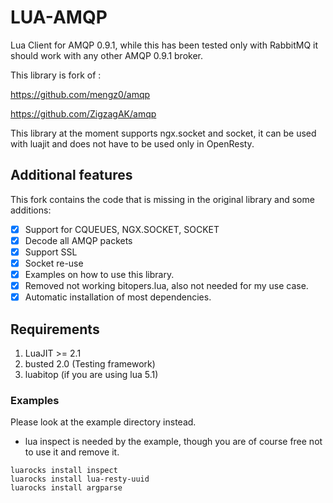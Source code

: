 # LUA-AMQP

Lua Client for AMQP 0.9.1, while this has been tested only with RabbitMQ it should work with any other AMQP 0.9.1 broker.

This library is fork of : 

https://github.com/mengz0/amqp

https://github.com/ZigzagAK/amqp

This library at the moment supports ngx.socket and socket, it can be used with luajit and does not have to be used only in OpenResty.

## Additional features

This fork contains the code that is missing in the original library and some additions:

- [x] Support for CQUEUES, NGX.SOCKET, SOCKET
- [x] Decode all AMQP packets
- [x] Support SSL
- [x] Socket re-use
- [x] Examples on how to use this library.
- [x] Removed not working bitopers.lua, also not needed for my use case.
- [x] Automatic installation of most dependencies.

## Requirements

1. LuaJIT >= 2.1 
2. busted 2.0 (Testing framework)
3. luabitop (if you are using lua 5.1)

### Examples

Please look at the example directory instead.

* lua inspect is needed by the example, though you are of course free not to use it and remove it.

```
luarocks install inspect
luarocks install lua-resty-uuid
luarocks install argparse
```
